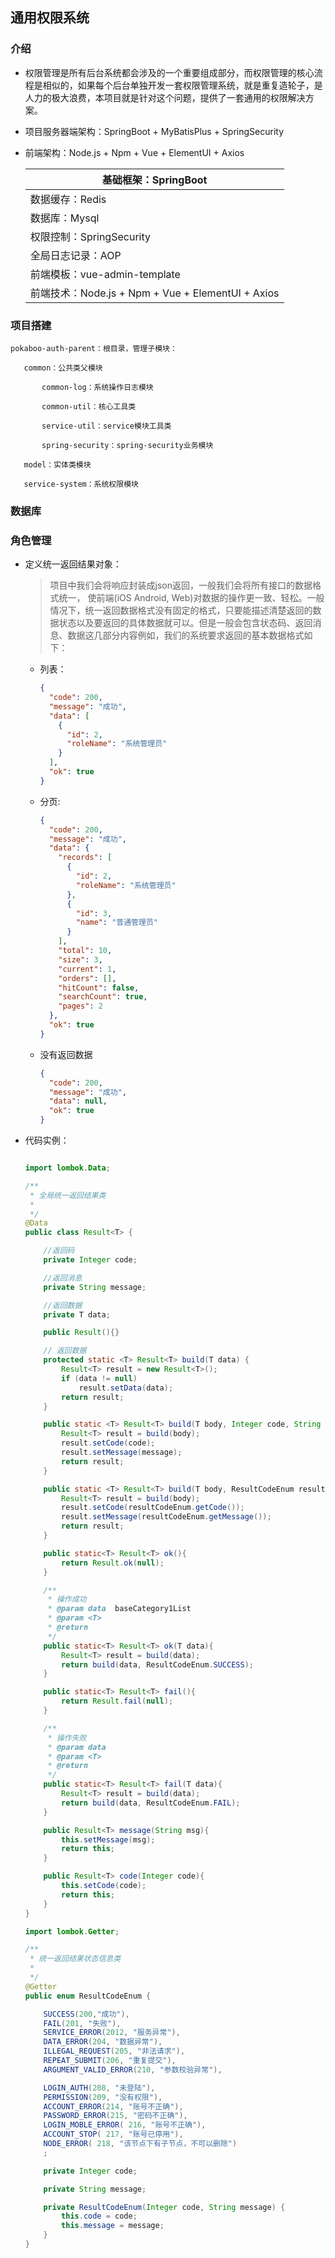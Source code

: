 ## 通用权限系统

### 介绍

- 权限管理是所有后台系统都会涉及的一个重要组成部分，而权限管理的核心流程是相似的，如果每个后台单独开发一套权限管理系统，就是重复造轮子，是人力的极大浪费，本项目就是针对这个问题，提供了一套通用的权限解决方案。

- 项目服务器端架构：SpringBoot + MyBatisPlus + SpringSecurity

- 前端架构：Node.js + Npm + Vue + ElementUI + Axios

  | 基础框架：SpringBoot                              |
  | ------------------------------------------------- |
  | 数据缓存：Redis                                   |
  | 数据库：Mysql                                     |
  | 权限控制：SpringSecurity                          |
  | 全局日志记录：AOP                                 |
  | 前端模板：vue-admin-template                      |
  | 前端技术：Node.js + Npm + Vue + ElementUI + Axios |

### 项目搭建

```
pokaboo-auth-parent：根目录，管理子模块：

​	common：公共类父模块

​		common-log：系统操作日志模块

​		common-util：核心工具类

​		service-util：service模块工具类

​		spring-security：spring-security业务模块

​	model：实体类模块

​	service-system：系统权限模块
```

### 数据库

### 角色管理

- 定义统一返回结果对象：

  > 项目中我们会将响应封装成json返回，一般我们会将所有接口的数据格式统一， 使前端(iOS Android, Web)对数据的操作更一致、轻松。一般情况下，统一返回数据格式没有固定的格式，只要能描述清楚返回的数据状态以及要返回的具体数据就可以。但是一般会包含状态码、返回消息、数据这几部分内容例如，我们的系统要求返回的基本数据格式如下：

  - 列表：

    ```json
    {
      "code": 200,
      "message": "成功",
      "data": [
        {
          "id": 2,
          "roleName": "系统管理员"
        }
      ],
      "ok": true
    }
    
    ```

  - 分页:

    ```json
    {
      "code": 200,
      "message": "成功",
      "data": {
        "records": [
          {
            "id": 2,
            "roleName": "系统管理员"
          },
          {
            "id": 3,
            "name": "普通管理员"
          }
        ],
        "total": 10,
        "size": 3,
        "current": 1,
        "orders": [],
        "hitCount": false,
        "searchCount": true,
        "pages": 2
      },
      "ok": true
    }
    ```

  - 没有返回数据

    ```json
    {
      "code": 200,
      "message": "成功",
      "data": null,
      "ok": true
    }
    ```

- 代码实例：

  ```java
  
  import lombok.Data;
  
  /**
   * 全局统一返回结果类
   *
   */
  @Data
  public class Result<T> {
  
      //返回码
      private Integer code;
  
      //返回消息
      private String message;
  
      //返回数据
      private T data;
  
      public Result(){}
  
      // 返回数据
      protected static <T> Result<T> build(T data) {
          Result<T> result = new Result<T>();
          if (data != null)
              result.setData(data);
          return result;
      }
  
      public static <T> Result<T> build(T body, Integer code, String message) {
          Result<T> result = build(body);
          result.setCode(code);
          result.setMessage(message);
          return result;
      }
  
      public static <T> Result<T> build(T body, ResultCodeEnum resultCodeEnum) {
          Result<T> result = build(body);
          result.setCode(resultCodeEnum.getCode());
          result.setMessage(resultCodeEnum.getMessage());
          return result;
      }
  
      public static<T> Result<T> ok(){
          return Result.ok(null);
      }
  
      /**
       * 操作成功
       * @param data  baseCategory1List
       * @param <T>
       * @return
       */
      public static<T> Result<T> ok(T data){
          Result<T> result = build(data);
          return build(data, ResultCodeEnum.SUCCESS);
      }
  
      public static<T> Result<T> fail(){
          return Result.fail(null);
      }
  
      /**
       * 操作失败
       * @param data
       * @param <T>
       * @return
       */
      public static<T> Result<T> fail(T data){
          Result<T> result = build(data);
          return build(data, ResultCodeEnum.FAIL);
      }
  
      public Result<T> message(String msg){
          this.setMessage(msg);
          return this;
      }
  
      public Result<T> code(Integer code){
          this.setCode(code);
          return this;
      }
  }
  ```

  ```java
  import lombok.Getter;
  
  /**
   * 统一返回结果状态信息类
   *
   */
  @Getter
  public enum ResultCodeEnum {
  
      SUCCESS(200,"成功"),
      FAIL(201, "失败"),
      SERVICE_ERROR(2012, "服务异常"),
      DATA_ERROR(204, "数据异常"),
      ILLEGAL_REQUEST(205, "非法请求"),
      REPEAT_SUBMIT(206, "重复提交"),
      ARGUMENT_VALID_ERROR(210, "参数校验异常"),
  
      LOGIN_AUTH(208, "未登陆"),
      PERMISSION(209, "没有权限"),
      ACCOUNT_ERROR(214, "账号不正确"),
      PASSWORD_ERROR(215, "密码不正确"),
      LOGIN_MOBLE_ERROR( 216, "账号不正确"),
      ACCOUNT_STOP( 217, "账号已停用"),
      NODE_ERROR( 218, "该节点下有子节点，不可以删除")
      ;
  
      private Integer code;
  
      private String message;
  
      private ResultCodeEnum(Integer code, String message) {
          this.code = code;
          this.message = message;
      }
  }
  ```

  

